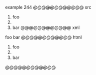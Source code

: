 example 244
@@@@@@@@@@@@ src
1. foo
2.
3. bar
@@@@@@@@@@@@ xml
<?xml version="1.0" encoding="UTF-8"?>
<!DOCTYPE document SYSTEM "CommonMark.dtd">
<document xmlns="http://commonmark.org/xml/1.0">
  <list type="ordered" start="1" delim="period" tight="true">
    <item>
      <paragraph>
        <text>foo</text>
      </paragraph>
    </item>
    <item />
    <item>
      <paragraph>
        <text>bar</text>
      </paragraph>
    </item>
  </list>
</document>
@@@@@@@@@@@@ html
<ol>
<li>foo</li>
<li></li>
<li>bar</li>
</ol>
@@@@@@@@@@@@
